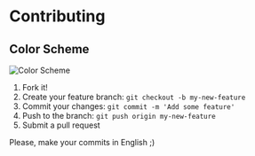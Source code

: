 # Contributing

## Color Scheme

![Color Scheme](https://raw.githubusercontent.com/leandromatos/pre-theme/gh-pages/assets/image/color-scheme.png)

1. Fork it!
2. Create your feature branch: `git checkout -b my-new-feature`
3. Commit your changes: `git commit -m 'Add some feature'`
4. Push to the branch: `git push origin my-new-feature`
5. Submit a pull request

Please, make your commits in English ;)